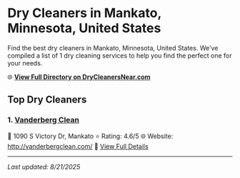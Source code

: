 # Dry Cleaners in Mankato, Minnesota, United States

Find the best dry cleaners in Mankato, Minnesota, United States. We've compiled a list of 1 dry cleaning services to help you find the perfect one for your needs.

🌐 **[View Full Directory on DryCleanersNear.com](https://drycleanersnear.com/city/US/Minnesota/Mankato)**

## Top Dry Cleaners

### 1. [Vanderberg Clean](https://drycleanersnear.com/dryCleaner/688ec2a34a20501142cb9c60/vanderberg-clean)
📍 1090 S Victory Dr, Mankato
⭐ Rating: 4.6/5
🌐 Website: http://vanderbergclean.com/
🔗 [View Full Details](https://drycleanersnear.com/dryCleaner/688ec2a34a20501142cb9c60/vanderberg-clean)


---

*Last updated: 8/21/2025*
